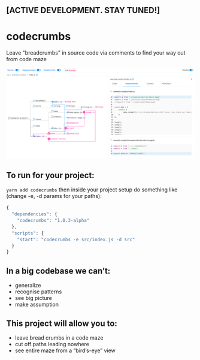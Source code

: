 ## [ACTIVE DEVELOPMENT. STAY TUNED!]

# codecrumbs
Leave "breadcrumbs" in source code via comments to find your way out from code maze 

![](/docs/ui-scr.png)

## To run for your project:
```yarn add codecrumbs```
then inside your project setup do something like (change -e, -d params for your paths):
```javascript
{
  "dependencies": {
    "codecrumbs": "1.0.3-alpha"
  },
  "scripts": {
    "start": "codecrumbs -e src/index.js -d src"
  }
}
```

## In a big codebase we can’t:
- generalize
- recognise patterns
- see big picture
- make assumption 

## This project will allow you to: 
- leave bread crumbs in a code maze
- cut off paths leading nowhere
- see entire maze from a “bird’s-eye” view
